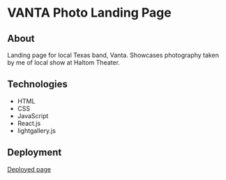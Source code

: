 # VANTA Photo Landing Page

## About
Landing page for local Texas band, Vanta.  Showcases photography taken by me of local show at Haltom Theater.

## Technologies
 - HTML
 - CSS
 - JavaScript
 - React.js
 - lightgallery.js

## Deployment
[Deployed page](https://vanta-cyan.vercel.app/)
